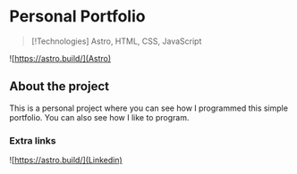 # Personal Portfolio

> [!Technologies]
> Astro, HTML, CSS, JavaScript

![https://astro.build/](Astro)

## About the project
This is a personal project where you can see how I programmed this simple portfolio. You can also see how I like to program.

### Extra links
![https://astro.build/](Linkedin)